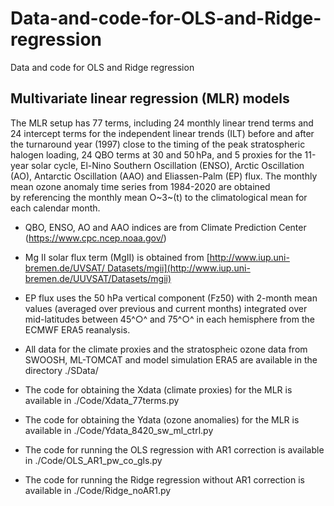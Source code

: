 # Data-and-code-for-OLS-and-Ridge-regression
Data and code for OLS and Ridge regression

## Multivariate linear regression (MLR) models

The MLR setup has 77 terms, including 24 monthly linear trend terms and 24 intercept terms for the independent linear trends (ILT) before and after the turnaround year (1997) close to the timing of the peak stratospheric halogen loading, 24 QBO terms at 30 and 50 hPa, and 5 proxies for the 11-year solar cycle, El-Nino Southern Oscillation (ENSO), Arctic Oscillation (AO), Antarctic Oscillation (AAO) and Eliassen-Palm (EP) flux. The monthly mean ozone anomaly time series from 1984-2020 are obtained by referencing the monthly mean O~3~(t) to the climatological mean for each calendar month.

- QBO, ENSO, AO and AAO indices are from Climate Prediction Center (<https://www.cpc.ncep.noaa.gov/>)

- Mg II solar flux term (MgII) is obtained from [http://www.iup.uni-bremen.de/UVSAT/ Datasets/mgii](http://www.iup.uni-bremen.de/UUVSAT/Datasets/mgii)

- EP flux uses the 50 hPa vertical component (Fz50) with 2-month mean values (averaged over previous and current months) integrated over mid-latitudes between 45^○^ and 75^○^ in each hemisphere from the ECMWF ERA5 reanalysis.


* All data for the climate proxies and the stratospheic ozone data from SWOOSH, ML-TOMCAT and model simulation ERA5 are available in the directory ./SData/

* The code for obtaining the Xdata (climate proxies) for the MLR is available in ./Code/Xdata\_77terms.py

* The code for obtaining the Ydata (ozone anomalies) for the MLR is available in ./Code/Ydata\_8420\_sw\_ml\_ctrl.py

* The code for running the OLS regression with AR1 correction is available in ./Code/OLS\_AR1\_pw\_co\_gls.py

* The code for running the Ridge regression without AR1 correction is available in ./Code/Ridge\_noAR1.py

